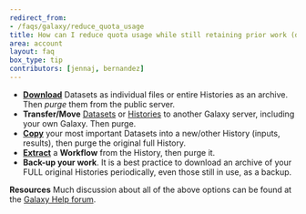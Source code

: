 ```yaml
---
redirect_from:
- /faqs/galaxy/reduce_quota_usage
title: How can I reduce quota usage while still retaining prior work (data, tools, methods)?
area: account
layout: faq
box_type: tip
contributors: [jennaj, bernandez]
---
```

* [**Download**](https://training.galaxyproject.org/training-material/faqs/galaxy/datasets_download_datasets.html) Datasets as individual files or entire Histories as an archive. Then *purge* them from the public server.
* **Transfer/Move** [Datasets](https://training.galaxyproject.org/training-material/faqs/galaxy/datasets_moving_datasets_between_galaxy_servers.html) or [Histories](https://training.galaxyproject.org/training-material/faqs/galaxy/histories_transfer_entire_histories_from_one_galaxy_server_to_another.html) to another Galaxy server, including your own Galaxy. Then purge.
* [**Copy**](https://training.galaxyproject.org/training-material/faqs/galaxy/histories_copy_dataset.html) your most important Datasets into a new/other History (inputs, results), then purge the original full History.
* [**Extract**](https://training.galaxyproject.org/training-material/faqs/galaxy/workflows_extract_from_history.html) a **Workflow** from the History, then purge it.
* **Back-up your work**. It is a best practice to download an archive of your FULL original Histories periodically, even those still in use, as a backup.

**Resources** Much discussion about all of the above options can be found at the [Galaxy Help forum](https://help.galaxyproject.org/).